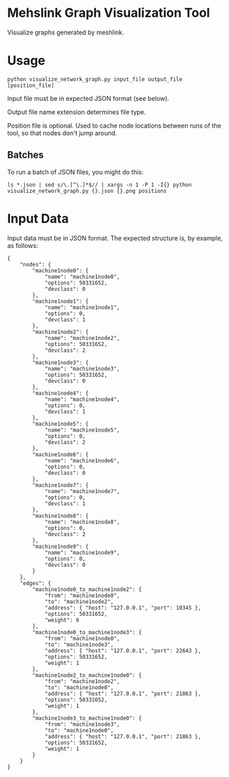 Mehslink Graph Visualization Tool
=================================

Visualize graphs generated by meshlink.

# Usage

```python visualize_network_graph.py input_file output_file [position_file]```

Input file must be in expected JSON format (see below).

Output file name extension determines file type.

Position file is optional. Used to cache node locations between runs of the
tool, so that nodes don't jump around.

## Batches

To run a batch of JSON files, you might do this:

```ls *.json | sed s/\.[^\.]*$// | xargs -n 1 -P 1 -I{} python visualize_network_graph.py {}.json {}.png positions```

# Input Data
Input data must be in JSON format. The expected structure is, by example, as
follows:


```
{
	"nodes": {
		"machine1node0": {
			"name": "machine1node0",
			"options": 50331652,
			"devclass": 0
		},
		"machine1node1": {
			"name": "machine1node1",
			"options": 0,
			"devclass": 1
		},
		"machine1node2": {
			"name": "machine1node2",
			"options": 50331652,
			"devclass": 2
		},
		"machine1node3": {
			"name": "machine1node3",
			"options": 50331652,
			"devclass": 0
		},
		"machine1node4": {
			"name": "machine1node4",
			"options": 0,
			"devclass": 1
		},
		"machine1node5": {
			"name": "machine1node5",
			"options": 0,
			"devclass": 2
		},
		"machine1node6": {
			"name": "machine1node6",
			"options": 0,
			"devclass": 0
		},
		"machine1node7": {
			"name": "machine1node7",
			"options": 0,
			"devclass": 1
		},
		"machine1node8": {
			"name": "machine1node8",
			"options": 0,
			"devclass": 2
		},
		"machine1node9": {
			"name": "machine1node9",
			"options": 0,
			"devclass": 0
		}
	},
	"edges": {
		"machine1node0_to_machine1node2": {
			"from": "machine1node0",
			"to": "machine1node2",
			"address": { "host": "127.0.0.1", "port": 10345 },
			"options": 50331652,
			"weight": 6
		},
		"machine1node0_to_machine1node3": {
			"from": "machine1node0",
			"to": "machine1node3",
			"address": { "host": "127.0.0.1", "port": 22643 },
			"options": 50331652,
			"weight": 1
		},
		"machine1node2_to_machine1node0": {
			"from": "machine1node2",
			"to": "machine1node0",
			"address": { "host": "127.0.0.1", "port": 21863 },
			"options": 50331652,
			"weight": 1
		},
		"machine1node3_to_machine1node0": {
			"from": "machine1node3",
			"to": "machine1node0",
			"address": { "host": "127.0.0.1", "port": 21863 },
			"options": 50331652,
			"weight": 1
		}
	}
}
```


